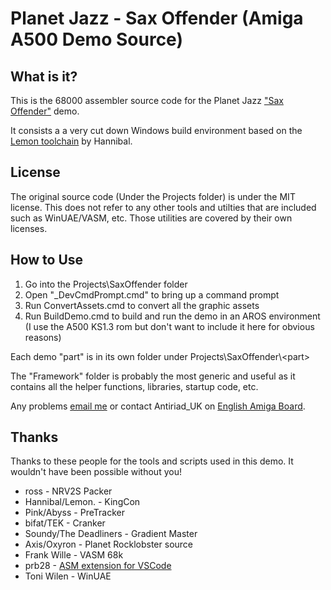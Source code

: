 # Planet Jazz - Sax Offender (Amiga A500 Demo Source)

## What is it?

This is the 68000 assembler source code for the Planet Jazz ["Sax Offender"](https://www.pouet.net/prod.php?which=) demo.

It consists a a very cut down Windows build environment based on the [Lemon toolchain](https://www.pouet.net/prod.php?which=65625) by Hannibal.

## License

The original source code (Under the Projects folder) is under the MIT license. This does not refer to any other tools and utilties that are included such as WinUAE/VASM, etc. Those utilities are covered by their own licenses.

## How to Use

1. Go into the Projects\SaxOffender folder
2. Open "_DevCmdPrompt.cmd" to bring up a command prompt
3. Run ConvertAssets.cmd to convert all the graphic assets
4. Run BuildDemo.cmd to build and run the demo in an AROS environment (I use the A500 KS1.3 rom but don't want to include it here for obvious reasons)

Each demo "part" is in its own folder under Projects\SaxOffender\\\<part>

The "Framework" folder is probably the most generic and useful as it contains all the helper functions, libraries, startup code, etc.

Any problems [email me](mailto:jon@autoitscript.com) or contact Antiriad_UK on [English Amiga Board](http://eab.abime.net/index.php).

## Thanks

Thanks to these people for the tools and scripts used in this demo. It wouldn't have been possible without
you!

* ross - NRV2S Packer
* Hannibal/Lemon. - KingCon
* Pink/Abyss - PreTracker
* bifat/TEK - Cranker
* Soundy/The Deadliners - Gradient Master
* Axis/Oxyron - Planet Rocklobster source
* Frank Wille - VASM 68k
* prb28 - [ASM extension for VSCode](https://github.com/prb28/vscode-amiga-assembly)
* Toni Wilen - WinUAE
